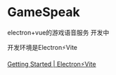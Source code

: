# GameSpeak

electron+vue的游戏语音服务 开发中

开发环境是Electron⚡️Vite

[Getting Started | Electron⚡️Vite](https://vite.electron.js.cn/guide/getting-started.html)

